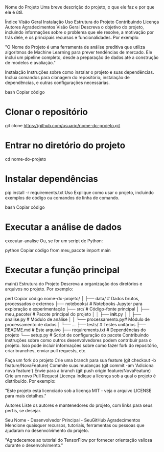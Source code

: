 Nome do Projeto
Uma breve descrição do projeto, o que ele faz e por que ele é útil.

Índice
Visão Geral
Instalação
Uso
Estrutura do Projeto
Contribuindo
Licença
Autores
Agradecimentos
Visão Geral
Descreva o objetivo do projeto, incluindo informações sobre o problema que ele resolve, a motivação por trás dele, e os principais recursos e funcionalidades. Por exemplo:

"O Nome do Projeto é uma ferramenta de análise preditiva que utiliza algoritmos de Machine Learning para prever tendências de mercado. Ele inclui um pipeline completo, desde a preparação de dados até a construção de modelos e avaliação."

Instalação
Instruções sobre como instalar o projeto e suas dependências. Inclua comandos para clonagem do repositório, instalação de dependências, e outras configurações necessárias.

bash
Copiar código
# Clonar o repositório
git clone https://github.com/usuario/nome-do-projeto.git

# Entrar no diretório do projeto
cd nome-do-projeto

# Instalar dependências
pip install -r requirements.txt
Uso
Explique como usar o projeto, incluindo exemplos de código ou comandos de linha de comando.

bash
Copiar código
# Executar a análise de dados
executar-analise
Ou, se for um script de Python:

python
Copiar código
from meu_pacote import main

# Executar a função principal
main()
Estrutura do Projeto
Descreva a organização dos diretórios e arquivos no projeto. Por exemplo:

perl
Copiar código
nome-do-projeto/
│
├── data/                   # Dados brutos, processados e externos
├── notebooks/              # Notebooks Jupyter para exploração e experimentação
├── src/                    # Código-fonte principal
│   ├── meu_pacote/         # Pacote principal do projeto
│   │   ├── __init__.py
│   │   ├── analise.py      # Módulo de análise
│   │   └── processamento.py# Módulo de processamento de dados
│   └── ...
├── tests/                  # Testes unitários
├── README.md               # Este arquivo
├── requirements.txt        # Dependências do projeto
└── setup.py                # Script de configuração do pacote
Contribuindo
Instruções sobre como outros desenvolvedores podem contribuir para o projeto. Isso pode incluir informações sobre como fazer fork do repositório, criar branches, enviar pull requests, etc.

Faça um fork do projeto
Crie uma branch para sua feature (git checkout -b feature/NovaFeature)
Commite suas mudanças (git commit -am 'Adiciona nova feature')
Envie para a branch (git push origin feature/NovaFeature)
Crie um novo Pull Request
Licença
Indique a licença sob a qual o projeto é distribuído. Por exemplo:

"Este projeto está licenciado sob a licença MIT - veja o arquivo LICENSE para mais detalhes."

Autores
Liste os autores e mantenedores do projeto, com links para seus perfis, se desejar.

Seu Nome - Desenvolvedor Principal - SeuGitHub
Agradecimentos
Mencione quaisquer recursos, tutoriais, ferramentas ou pessoas que ajudaram no desenvolvimento do projeto.

"Agradecemos ao tutorial do TensorFlow por fornecer orientação valiosa durante o desenvolvimento."
